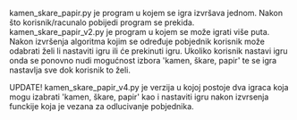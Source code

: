 kamen_skare_papir.py je program u kojem se igra izvršava jednom. Nakon što korisnik/racunalo pobijedi program se prekida.
kamen_skare_papir_v2.py je program u kojem se može igrati više puta. Nakon izvršenja algoritma kojim se određuje pobjednik korisnik može odabrati želi li nastaviti igru ili će prekinuti igru. 
Ukoliko korisnik nastavi igru onda se ponovno nudi mogućnost izbora 'kamen, škare, papir' te se igra nastavlja sve dok korisnik to želi.

UPDATE!
kamen_skare_papir_v4.py je verzija u kojoj postoje dva igraca koja mogu izabrati 'kamen, škare, papir' kao i nastaviti igru nakon izvrsenja funckije koja je vezana za odlucivanje pobjednika.
